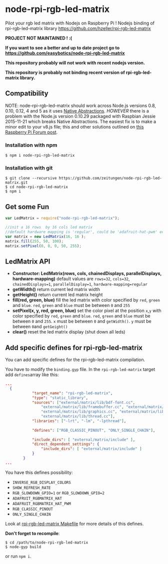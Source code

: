 # node-rpi-rgb-led-matrix
Pilot your rgb led matrix with Nodejs on Raspberry Pi ! Nodejs binding of rpi-rgb-led-matrix library https://github.com/hzeller/rpi-rgb-led-matrix

**PROJECT NOT MAINTAINED ! :(**

**If you want to see a better and up to date project go to https://github.com/easybotics/node-rpi-rgb-led-matrix**

**This repository probably will not work with recent nodejs version.**

**This repository is probably not binding recent version of rpi-rgb-led-matrix library.**

## Compatibility
NOTE: node-rpi-rgb-led-matrix should work across Node.js versions 0.8, 0.10, 0.12, 4 and 5 as it uses [Native Abstractions](https://github.com/nodejs/nan). *HOWEVER* there is a problem with the Node.js version 0.10.29 packaged with Raspbian Jessie 2015-11-21 which breaks Native Abstractions. The easiest fix is to make a minor edit to your v8.js file; this and other solutions outlined on [this Raspberry Pi Forum post](https://www.raspberrypi.org/forums/viewtopic.php?f=66&t=127939). 

### Installation with npm
```
$ npm i node-rpi-rgb-led-matrix
```

### Installation with git

```
$ git clone --recursive https://github.com/zeitungen/node-rpi-rgb-led-matrix.git
$ cd node-rpi-rgb-led-matrix
$ npm i
```

## Get some Fun

```js
var LedMatrix = require("node-rpi-rgb-led-matrix");

//init a 16 rows  by 16 cols led matrix 
//default hardware mapping is 'regular', could be 'adafruit-hat-pwm' ect 
var matrix = new LedMatrix(16, 16 );
matrix.fill(255, 50, 100);
matrix.setPixel(0, 0, 0, 50, 255);
```

## LedMatrix API

* **Constructor: LedMatrix(rows, cols,  chainedDisplays, parallelDisplays, hardware-mapping)**
  default values are `rows=32`, `cols=32`,  `chainedDisplays=1`, `parallelDisplay=1`, `hardware-mapping=regular`
* **getWidth()** return current led matrix width
* **getHeight()** return current led matrix height
* **fill(red, green, blue)** fill the led matrix with color specified
  by `red`, `green` and `blue`. `red`, `green` and `blue` must be between `0` and `255` 
* **setPixel(x, y, red, green, blue)** set the color pixel at the position `x`,`y` 
  with color specified by `red`, `green` and `blue`. `red`, `green` and `blue` must be
  between `0` and `255`. `x` must be between `0` and `getWidth()`. `y` must be between
  `0`and `getGeight()`
* **clear()** reset the led matrix display (shut down all leds)


## Add specific defines for rpi-rgb-led-matrix

You can add specific defines for the rpi-rgb-led-matrix compilation.

You have to modify the `binding.gyp` file. In the `rpi-rgb-led-matrix` target add `defines`array like this:
```json
...
  {
			"target_name": "rpi-rgb-led-matrix",
			"type": "static_library",
			"sources": ["external/matrix/lib/bdf-font.cc",
				"external/matrix/lib/framebuffer.cc", "external/matrix/lib/gpio.cc",
				"external/matrix/lib/graphics.cc", "external/matrix/lib/led-matrix.cc",
				"external/matrix/lib/thread.cc"],
			"libraries": ["-lrt", "-lm", "-lpthread"],
			
			"defines": ["RGB_CLASSIC_PINOUT", "ONLY_SINGLE_CHAIN"],
			
			"include_dirs": [ "external/matrix/include" ],
	        "direct_dependent_settings": {
	            "include_dirs": [ "external/matrix/include" ]
	        }
		}
...
```

You have this defines possibility:
* `INVERSE_RGB_DISPLAY_COLORS`
* `SHOW_REFRESH_RATE`
* `RGB_SLOWDOWN_GPIO=1` or `RGB_SLOWDOWN_GPIO=2`
* `ADAFRUIT_RGBMATRIX_HAT`
* `ADAFRUIT_RGBMATRIX_HAT_PWM`
* `RGB_CLASSIC_PINOUT`
* `ONLY_SINGLE_CHAIN`

Look at [rpi-rgb-led-matrix Makefile](https://github.com/hzeller/rpi-rgb-led-matrix/blob/master/lib/Makefile)
for more details of this defines.

**Don't forget to recompile**:
```
$ cd /path/to/node-rpi-rgb-led-matrix
$ node-gyp build
```
or run `npm i`.
